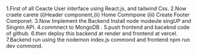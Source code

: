 1.First of all Ceacte User interface using React.js, and tailwind Css.
2.Now craete carete (i)Header component,(ii) Home Commpone (iii) Create Footer Componet.
3.Now Implement the Backend  Install node modeule  singUP and  Singnin API.
4.commnect to MongoDB .
5.push frontend and baceknd code of github.
6.then deploy this backend at render and frontend at vercel.
7.Backend run using the nodemon index.js commond and frontend npm run dev commond.
